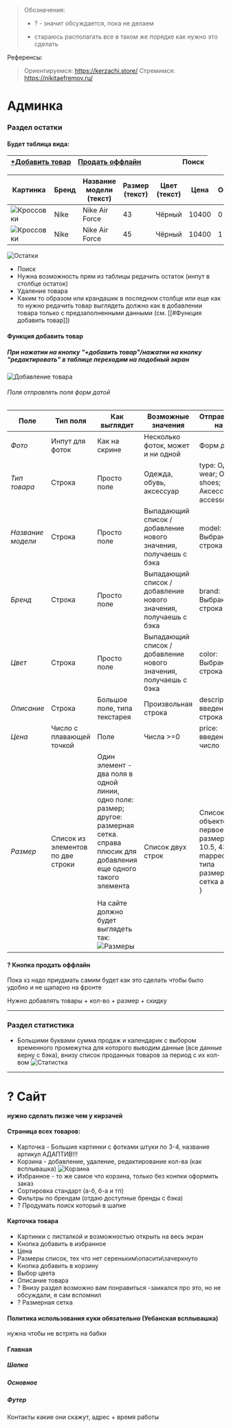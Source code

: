 > Обозначения:
> - ? - значит обсуждается, пока не делаем
> * стараюсь располагать все в таком же порядке как нужно это сделать

Референсы:
> Ориентируемся: https://kerzachi.store/
> Стремимся: https://nikitaefremov.ru/
# Админка
### Раздел остатки
#### Будет таблица вида:

| [+Добавить товар](#при-нажатии-на-кнопку-добавить-товарнажатии-на-кнопку-редактировать-в-таблице-переходим-на-подобный-экран) | [Продать оффлайн](#-кнопка-продать-оффлайн) |     |     |     |     |     | Поиск |
| ----------------------------------------------------------------------------------------------------------------------------- | ------------------------------------------- | --- | --- | --- | --- | --- | ----- |

| Картинка                          | Бренд | Название модели (текст) | Размер (текст) | Цвет (текст) | Цена  | Остаток |
| --------------------------------- | ----- | ----------------------- | -------------- | ------------ | ----- | ------- |
| ![Кроссовки](images/sneakers.jpg) | Nike  | Nike Air Force          | 43             | Чёрный       | 10400 | 0       |
| ![Кроссовки](images/sneakers.jpg) | Nike  | Nike Air Force          | 45             | Чёрный       | 10400 | 1       |


![Остатки](images/stock-reference.png)
 - Поиск
 - Нужна возможность прям из таблицы редачить остаток (инпут в столбце остаток)
 - Удаление товара
 - Каким то образом или крандашик в последнкм столбце или еще как то нужно редачить товар выглядеть должно как в добавлении товара только с предзаполненными данными (см. [[#Функция добавить товар]])
#### Функция добавить товар
##### При нажатии на кнопку "+добавить товар"/нажатии на кнопку "редактировать" в таблице переходим на подобный экран
![Добавление товара](images/add-product.png)

###### Поля отправлять поля форм датой

| Поле              | Тип поля                          | Как выглядит                                                                                                                                                                                                        | Возможные значения                                               | Отправляемые на бек                                                                                          |
| ----------------- | --------------------------------- | ------------------------------------------------------------------------------------------------------------------------------------------------------------------------------------------------------------------- | ---------------------------------------------------------------- | ------------------------------------------------------------------------------------------------------------ |
| *Фото*            | Инпут для фоток                   | Как на скрине                                                                                                                                                                                                       | Несколько фоток, может и ни одной                                | Форм датой                                                                                                   |
| *Тип товара*      | Строка                            | Просто поле                                                                                                                                                                                                         | Одежда, обувь, аксессуар                                         | type: Одежда: wear; Обувь - shoes; Аксессуар - accessories;                                                  |
| *Название модели* | Строка                            | Просто поле                                                                                                                                                                                                         | Выпадающий список / добавление нового значения, получаешь с бэка | model: Выбранная строка                                                                                      |
| *Бренд*           | Строка                            | Просто поле                                                                                                                                                                                                         | Выпадающий список / добавление нового значения, получаешь с бэка | brand: Выбранная строка                                                                                      |
| *Цвет*            | Строка                            | Просто поле                                                                                                                                                                                                         | Выпадающий список / добавление нового значения, получаешь с бэка | color: Выбранная строка                                                                                      |
| *Описание*        | Строка                            | Большое поле, типа текстарея                                                                                                                                                                                        | Произвольная строка                                              | description: введенная строка                                                                                |
| *Цена*            | Число с плавающей точкой          | Поле                                                                                                                                                                                                                | Числа >=0                                                        | price: введенное число                                                                                       |
| *Размер*          | Список из элементов по две строки | Один элемент - два поля в одной линии, одно поле: размер; другое: размерная сетка. справа плюсик для добавления еще одного такого элемента<br><br>На сайте должно будет выглядеть так: ![Размеры](images/sizes.png) | Список двух строк                                                | Список объектов {     size: первое поле размер (M, 10.5, 43); mapped_size: типа размерная сетка аля куку.  } |

#### ? Кнопка продать оффлайн
Пока хз надо приудмать самим будет как это сделать чтобы было удобно и не щапарно на фронте

Нужно добавлять товары + кол-во + размер + скидку

---
### Раздел статистика
+ Большими буквами сумма продаж и календарик с выбором временного промежутка для которого выводим данные (все данные верну с бэка), внизу список проданных товаров за период с их кол-вом
![Статистка](images/statistic.jpg)

---


# ? Сайт
 **нужно сделать пизже чем у кирзачей**
#### Страница всех товаров:
- Карточка - Большие картинки с фотками штуки по 3-4, название артикул АДАПТИВ!!!
- Корзина - добавление, удаление, редактирование кол-ва (как всплывашка)
	![Корзина](images/shopping-cart.png)
- Избранное - то же самое что корзина, только без конпки оформить заказ
- Сортировка стандарт (а-б, б-а и тп)
- Фильтры по брендам (отдаю доступные бренды с бэка)
- ? Продумать поиск который в шапке

#### Карточка товара
- Картинки с листалкой и возможностью открыть на весь экран
- Кнопка добавить в избранное
- Цена
- Размеры список, тех что нет сереньким\опасити\зачеркнуто
- Кнопка добавить в корзину
- Выбор цвета
- Описание товара
- ? Внизу раздел возможно вам понравиться -заикался про это, но не обсуждали, я сам вспомнил
- ? Размерная сетка
#### Политика использования куки обязательно (Уебанская всплывашка)
нужна чтобы не встрять на бабки
#### Главная
##### Шапка
##### Основное
##### Футер
Контакты какие они скажут, адрес + время работы